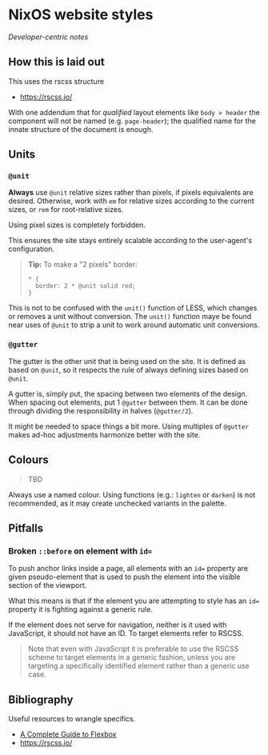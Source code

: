 NixOS website styles
====================

*Developer-centric notes*

How this is laid out
--------------------

This uses the rscss structure

 * https://rscss.io/

With one addendum that for *qualified* layout elements like `body > header` the
component will not be named (e.g. `page-header`); the qualified name for the
innate structure of the document is enough.


Units
-----

### `@unit`

**Always** use `@unit` relative sizes rather than pixels, if pixels equivalents
are desired. Otherwise, work with `em` for relative sizes according to the
current sizes, or `rem` for root-relative sizes.

Using pixel sizes is completely forbidden.

This ensures the site stays entirely scalable according to the user-agent's
configuration.

> **Tip:** To make a "2 pixels" border:
> 
> ```
> * {
> 	border: 2 * @unit solid red;
> }
> ```

This is not to be confused with the `unit()` function of LESS, which changes or
removes a unit without conversion. The `unit()` function maye be found near
uses of `@unit` to strip a unit to work around automatic unit conversions.

### `@gutter`

The gutter is the other unit that is being used on the site. It is defined as
based on `@unit`, so it respects the rule of always defining sizes based on
`@unit`.

A gutter is, simply put, the spacing between two elements of the design. When
spacing out elements, put 1 `@gutter` between them. It can be done through
dividing the responsibility in halves (`@gutter/2`).

It might be needed to space things a bit more. Using multiples of `@gutter`
makes ad-hoc adjustments harmonize better with the site.


Colours
-------

> TBD

Always use a named colour. Using functions (e.g.: `lighten` or `darken`) is not
recommended, as it may create unchecked variants in the palette.


Pitfalls
--------

### Broken `::before` on element with `id=`

To push anchor links inside a page, all elements with an `id=` property
are given pseudo-element that is used to push the element into the
visible section of the viewport.

What this means is that if the element you are attempting to style
has an `id=` property it is fighting against a generic rule.

If the element does not serve for navigation, neither is it used with
JavaScript, it should not have an ID. To target elements refer to RSCSS.

> Note that even with JavaScript it is preferable to use the RSCSS
> scheme to target elements in a generic fashion, unless you are
> targeting a specifically identified element rather than a generic use
> case.


Bibliography
------------

Useful resources to wrangle specifics.

 * [A Complete Guide to Flexbox](https://css-tricks.com/snippets/css/a-guide-to-flexbox/)
 * https://rscss.io/
